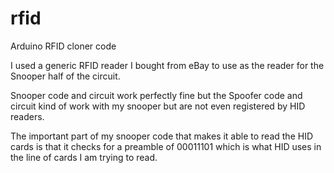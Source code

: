 # rfid
Arduino RFID cloner code

I used a generic RFID reader I bought from eBay to use as the reader for the Snooper half of the circuit.

Snooper code and circuit work perfectly fine but the Spoofer code and circuit kind of work with my snooper but are not even registered by HID readers.

The important part of my snooper code that makes it able to read the HID cards is that it checks for a preamble of 00011101 which is what HID uses in the line of cards I am trying to read.
